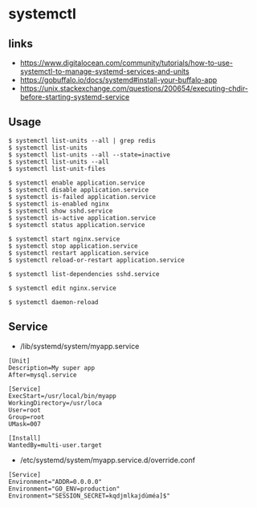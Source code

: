 # systemctl

## links

- https://www.digitalocean.com/community/tutorials/how-to-use-systemctl-to-manage-systemd-services-and-units
- https://gobuffalo.io/docs/systemd#install-your-buffalo-app
- https://unix.stackexchange.com/questions/200654/executing-chdir-before-starting-systemd-service

## Usage

    $ systemctl list-units --all | grep redis
    $ systemctl list-units
    $ systemctl list-units --all --state=inactive
    $ systemctl list-units --all
    $ systemctl list-unit-files

    $ systemctl enable application.service
    $ systemctl disable application.service
    $ systemctl is-failed application.service
    $ systemctl is-enabled nginx
    $ systemctl show sshd.service
    $ systemctl is-active application.service
    $ systemctl status application.service

    $ systemctl start nginx.service
    $ systemctl stop application.service
    $ systemctl restart application.service
    $ systemctl reload-or-restart application.service

    $ systemctl list-dependencies sshd.service

    $ systemctl edit nginx.service

    $ systemctl daemon-reload

## Service

- /lib/systemd/system/myapp.service

```
[Unit]
Description=My super app
After=mysql.service

[Service]
ExecStart=/usr/local/bin/myapp
WorkingDirectory=/usr/loca
User=root
Group=root
UMask=007

[Install]
WantedBy=multi-user.target
```

- /etc/systemd/system/myapp.service.d/override.conf

```
[Service]
Environment="ADDR=0.0.0.0"
Environment="GO_ENV=production"
Environment="SESSION_SECRET=kqdjmlkajdùméa]$"
```
